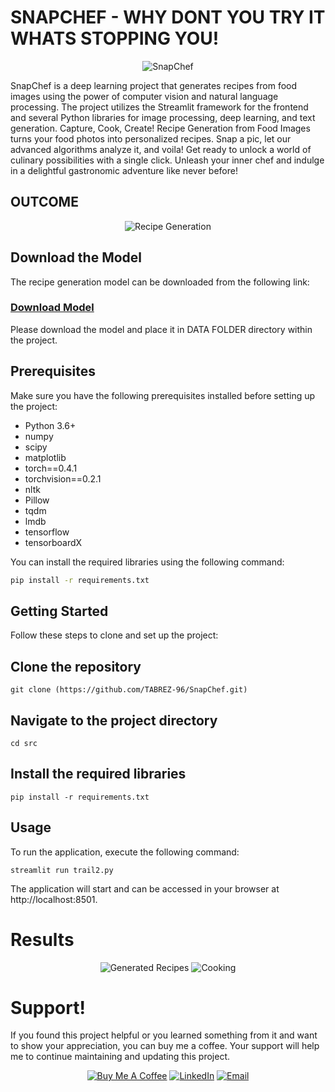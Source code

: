 # SNAPCHEF - WHY DONT YOU TRY IT WHATS STOPPING YOU!
<p align="center">
  <img src="https://github.com/TABREZ-96/SnapChef/assets/114156392/a6b82710-bb5a-4528-919a-9b1503c3cb83" alt="SnapChef">
</p>

SnapChef is a deep learning project that generates recipes from food images using the power of computer vision and natural language processing. The project utilizes the Streamlit framework for the frontend and several Python libraries for image processing, deep learning, and text generation.
Capture, Cook, Create! Recipe Generation from Food Images turns your food photos into personalized recipes. Snap a pic, let our advanced algorithms analyze it, and voila! Get ready to unlock a world of culinary possibilities with a single click. Unleash your inner chef and indulge in a delightful gastronomic adventure like never before!

## OUTCOME 

<p align="center">
  <img src="https://github.com/TABREZ-96/SnapChef/assets/114156392/b0ce59ba-0462-4820-b5c2-24ce1e445e45" alt="Recipe Generation">
</p>

## Download the  Model

The recipe generation model can be downloaded from the following link:

### [Download Model](https://dl.fbaipublicfiles.com/inversecooking/modelbest.ckpt)
 Please download the model and place it in  DATA FOLDER directory within the project.


## Prerequisites

Make sure you have the following prerequisites installed before setting up the project:

- Python 3.6+
- numpy
- scipy
- matplotlib
- torch==0.4.1
- torchvision==0.2.1
- nltk
- Pillow
- tqdm
- lmdb
- tensorflow
- tensorboardX

You can install the required libraries using the following command:

```bash
pip install -r requirements.txt
```

## Getting Started

Follow these steps to clone and set up the project:
## Clone the repository
```
git clone (https://github.com/TABREZ-96/SnapChef.git)
```
## Navigate to the project directory
```
cd src
```

## Install the required libraries
```
pip install -r requirements.txt
```
## Usage
To run the application, execute the following command:
```
streamlit run trail2.py
```
The application will start and can be accessed in your browser at http://localhost:8501.

# Results 
<p align="center">
  <img src="https://github.com/TABREZ-96/SnapChef/assets/114156392/bacf4dcd-c8fe-4c8f-bbac-87262fefb00e" alt="Generated Recipes">
  <img src="https://github.com/TABREZ-96/SnapChef/assets/114156392/455f7f2a-d6ea-4bb7-815d-55f79991e8a9" alt="Cooking">
</p>

# Support!
If you found this project helpful or you learned something from it and want to show your appreciation, you can buy me a coffee. Your support will help me to continue maintaining and updating this project.
<p align="center">
  <a href="https://www.buymeacoffee.com/TABREZx96"><img src="https://www.buymeacoffee.com/assets/img/custom_images/orange_img.png" alt="Buy Me A Coffee"></a>
  <a href="https://www.linkedin.com/in/tabrez-sayed-b661641b8/"><img src="https://img.shields.io/badge/LinkedIn-0077B5?style=for-the-badge&logo=linkedin&logoColor=white" alt="LinkedIn"></a>
  <a href="mailto:tabrez78546@gmail.com"><img src="https://img.shields.io/badge/Gmail-D14836?style=for-the-badge&logo=gmail&logoColor=white" alt="Email"></a>
</p>


